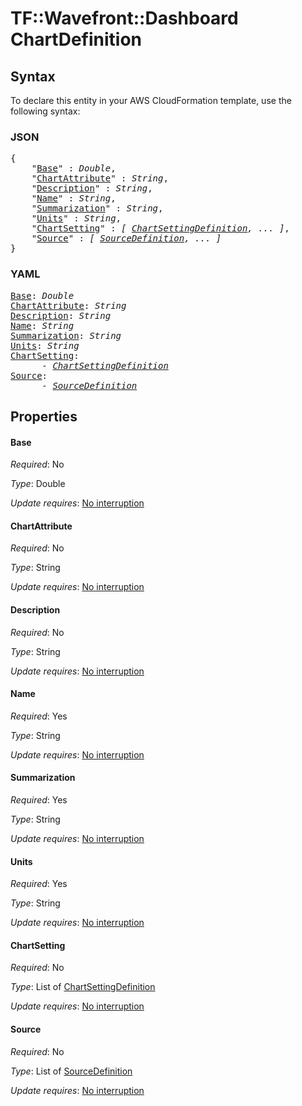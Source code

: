 # TF::Wavefront::Dashboard ChartDefinition

## Syntax

To declare this entity in your AWS CloudFormation template, use the following syntax:

### JSON

<pre>
{
    "<a href="#base" title="Base">Base</a>" : <i>Double</i>,
    "<a href="#chartattribute" title="ChartAttribute">ChartAttribute</a>" : <i>String</i>,
    "<a href="#description" title="Description">Description</a>" : <i>String</i>,
    "<a href="#name" title="Name">Name</a>" : <i>String</i>,
    "<a href="#summarization" title="Summarization">Summarization</a>" : <i>String</i>,
    "<a href="#units" title="Units">Units</a>" : <i>String</i>,
    "<a href="#chartsetting" title="ChartSetting">ChartSetting</a>" : <i>[ <a href="chartsettingdefinition.md">ChartSettingDefinition</a>, ... ]</i>,
    "<a href="#source" title="Source">Source</a>" : <i>[ <a href="sourcedefinition.md">SourceDefinition</a>, ... ]</i>
}
</pre>

### YAML

<pre>
<a href="#base" title="Base">Base</a>: <i>Double</i>
<a href="#chartattribute" title="ChartAttribute">ChartAttribute</a>: <i>String</i>
<a href="#description" title="Description">Description</a>: <i>String</i>
<a href="#name" title="Name">Name</a>: <i>String</i>
<a href="#summarization" title="Summarization">Summarization</a>: <i>String</i>
<a href="#units" title="Units">Units</a>: <i>String</i>
<a href="#chartsetting" title="ChartSetting">ChartSetting</a>: <i>
      - <a href="chartsettingdefinition.md">ChartSettingDefinition</a></i>
<a href="#source" title="Source">Source</a>: <i>
      - <a href="sourcedefinition.md">SourceDefinition</a></i>
</pre>

## Properties

#### Base

_Required_: No

_Type_: Double

_Update requires_: [No interruption](https://docs.aws.amazon.com/AWSCloudFormation/latest/UserGuide/using-cfn-updating-stacks-update-behaviors.html#update-no-interrupt)

#### ChartAttribute

_Required_: No

_Type_: String

_Update requires_: [No interruption](https://docs.aws.amazon.com/AWSCloudFormation/latest/UserGuide/using-cfn-updating-stacks-update-behaviors.html#update-no-interrupt)

#### Description

_Required_: No

_Type_: String

_Update requires_: [No interruption](https://docs.aws.amazon.com/AWSCloudFormation/latest/UserGuide/using-cfn-updating-stacks-update-behaviors.html#update-no-interrupt)

#### Name

_Required_: Yes

_Type_: String

_Update requires_: [No interruption](https://docs.aws.amazon.com/AWSCloudFormation/latest/UserGuide/using-cfn-updating-stacks-update-behaviors.html#update-no-interrupt)

#### Summarization

_Required_: Yes

_Type_: String

_Update requires_: [No interruption](https://docs.aws.amazon.com/AWSCloudFormation/latest/UserGuide/using-cfn-updating-stacks-update-behaviors.html#update-no-interrupt)

#### Units

_Required_: Yes

_Type_: String

_Update requires_: [No interruption](https://docs.aws.amazon.com/AWSCloudFormation/latest/UserGuide/using-cfn-updating-stacks-update-behaviors.html#update-no-interrupt)

#### ChartSetting

_Required_: No

_Type_: List of <a href="chartsettingdefinition.md">ChartSettingDefinition</a>

_Update requires_: [No interruption](https://docs.aws.amazon.com/AWSCloudFormation/latest/UserGuide/using-cfn-updating-stacks-update-behaviors.html#update-no-interrupt)

#### Source

_Required_: No

_Type_: List of <a href="sourcedefinition.md">SourceDefinition</a>

_Update requires_: [No interruption](https://docs.aws.amazon.com/AWSCloudFormation/latest/UserGuide/using-cfn-updating-stacks-update-behaviors.html#update-no-interrupt)


